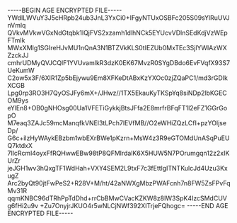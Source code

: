 -----BEGIN AGE ENCRYPTED FILE-----
YWdlLWVuY3J5cHRpb24ub3JnL3YxCi0+IFgyNTUxOSBFc205S09sYlRuUVJnVmlq
QVkvMVkwVGxNdGtqbk1lQjFVS2xzamh1dlhNCk5EYUcvVDlnSEdKdjVzWEpFTmlk
MWxXMlg1SGIreHJvMU1nQnA3N1BTZVkKLS0tIEZUb0MxTEc3SjlYWlAzWXZzckJJ
cmhrUDMyQVJCQlF1YVUvamlkR3dzK0EK67MvzR0SYgDBdo6EvFVqfX93S7UeKumW
C2ow5x3F/6XIR1Zp5bEjywu9Em8XFKeDtABxKzYXOc0zjZQaPC1/md3rGDIkXCGB
Lpg0rp3RO3H7QyOSJFy6mX+/JHwz//1TX5EkauKyTKSpYq8siNDp2lbKGECOM9ys
eYlEn8+OB0gNHOsg00Ua1VFETiGykkjBtsJFfa2E8mrfrBFqFT1l2eFZ1GGrGopO
M7eaq3ZAJc59mcManqfkVNEl3tLPch7lEVfMB//O2eWHiZQzLCfI+pzYOljseDp/
G6c+ilzHyWAykEBzbm1wbEXrBWe1pKzrn+MsW4z3R9eGTOMdUnASqPuEUQ7ktdxX
7IlcRcml4oyxFfRQHwwEBw98tP8QFMlrdalK6X5HUW5N7POrumgqn12z2xIKUrZr
jeJGH1wv3hQxgTF1WdHah+VXY4SEM2L9txF7c3fEttlgITNTKulcJd4Uzu3KxugZ
Arc2byQt90jtFwPeS2+R28V+M/ht/42aNWXgMbzPWAFcnh7n8FW5ZsFPvFqMv31R
qqmKNBC96dTRhPpTdDhd+rrCbBMwCVacKZKW8z8IW3SpK4IzcSMdCUVg6fHi2u9v
+Zu7OnyjrJKUO4r5wNLCjNWf392XITrjeFQhogc=
-----END AGE ENCRYPTED FILE-----
